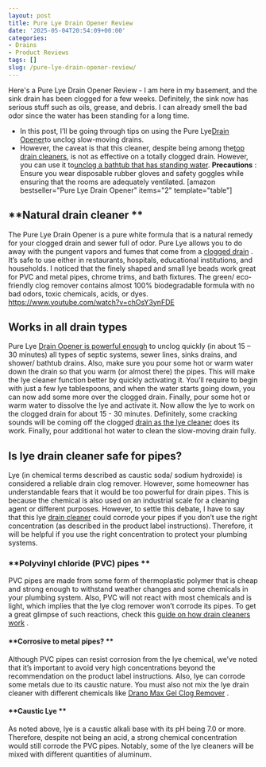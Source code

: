 ```yaml
---
layout: post
title: Pure Lye Drain Opener Review
date: '2025-05-04T20:54:09+00:00'
categories:
- Drains
- Product Reviews
tags: []
slug: /pure-lye-drain-opener-review/
---
```


Here's a Pure Lye Drain Opener Review - I am here in my basement, and the sink drain has been clogged for a few weeks. Definitely, the sink now has serious stuff such as oils, grease, and debris. I can already smell the bad odor since the water has been standing for a long time.
- In this post, I’ll be going through tips on using the Pure Lye[Drain Opener](https://pestpolicy.com/xionlab-safer-drain-opener-review/)to unclog slow-moving drains.
- However, the caveat is that this cleaner, despite being among the[top drain cleaners](https://pestpolicy.com/best-drain-cleaner//), is not as effective on a totally clogged drain. However, you can use it to[unclog a bathtub that has standing water](https://pestpolicy.com/how-to-unclog-a-bathtub-drain-with-standing-water/).
**Precautions**
: Ensure you wear disposable rubber gloves and safety goggles while ensuring that the rooms are adequately ventilated.
[amazon bestseller="Pure Lye Drain Opener" items="2" template="table"]
## **Natural drain cleaner **
The Pure Lye Drain Opener is a pure white formula that is a natural remedy for your clogged drain and sewer full of odor. Pure Lye allows you to do away with the pungent vapors and fumes that come from a
[clogged drain](https://pestpolicy.com/dont-use-vinegar-and-baking-soda-to-clean-clogged-drains/)
. It’s safe to use either in restaurants, hospitals, educational institutions, and households.
I noticed that the finely shaped and small lye beads work great for PVC and metal pipes, chrome trims, and bath fixtures. The green/ eco-friendly clog remover contains almost 100% biodegradable formula with no bad odors, toxic chemicals, acids, or dyes.
https://www.youtube.com/watch?v=chOsY3ynFDE
## Works in all drain types
Pure Lye
[Drain Opener is powerful enough](https://pestpolicy.com/how-to-unclog-a-shower-drain-full-of-hair/)
to unclog quickly (in about 15 – 30 minutes) all types of septic systems, sewer lines, sinks drains, and shower/ bathtub drains. Also, make sure you pour some hot or warm water down the drain so that you warm (or almost there) the pipes. This will make the lye cleaner function better by quickly activating it.
You’ll require to begin with just a few lye tablespoons, and when the water starts going down, you can now add some more over the clogged drain. Finally, pour some hot or warm water to dissolve the lye and activate it.
Now allow the lye to work on the clogged drain for about 15 - 30 minutes. Definitely, some cracking sounds will be coming off the clogged
[drain as the lye cleaner](https://pestpolicy.com/thrift-drain-cleaner-review/)
does its work. Finally, pour additional hot water to clean the slow-moving drain fully.
## Is lye drain cleaner safe for pipes?
Lye (in chemical terms described as caustic soda/ sodium hydroxide) is considered a reliable drain clog remover. However, some homeowner has understandable fears that it would be too powerful for drain pipes. This is because the chemical is also used on an industrial scale for a cleaning agent or different purposes.
However, to settle this debate, I have to say that this lye
[drain cleaner](https://pestpolicy.com/is-drain-cleaner-an-acid-or-base/)
could corrode your pipes if you don’t use the right concentration (as described in the product label instructions). Therefore, it will be helpful if you use the right concentration to protect your plumbing systems.
### **Polyvinyl chloride (PVC) pipes **
PVC pipes are made from some form of thermoplastic polymer that is cheap and strong enough to withstand weather changes and some chemicals in your plumbing system.
Also, PVC will not react with most chemicals and is light, which implies that the lye clog remover won’t corrode its pipes. To get a great glimpse of such reactions, check this
[guide on how drain cleaners work](https://pestpolicy.com/how-drain-cleaners-work/)
.
#### **Corrosive to metal pipes? **
Although PVC pipes can resist corrosion from the lye chemical, we’ve noted that it’s important to avoid very high concentrations beyond the recommendation on the product label instructions.
Also, lye can corrode some metals due to its caustic nature. You must also not mix the lye drain cleaner with different chemicals like
[Drano Max Gel Clog Remover](https://pestpolicy.com/drano-max-gel-clog-remover-review/)
.
#### **Caustic Lye **
As noted above, lye is a caustic alkali base with its pH being 7.0 or more. Therefore, despite not being an acid, a strong chemical concentration would still corrode the PVC pipes. Notably, some of the lye cleaners will be mixed with different quantities of aluminum.
